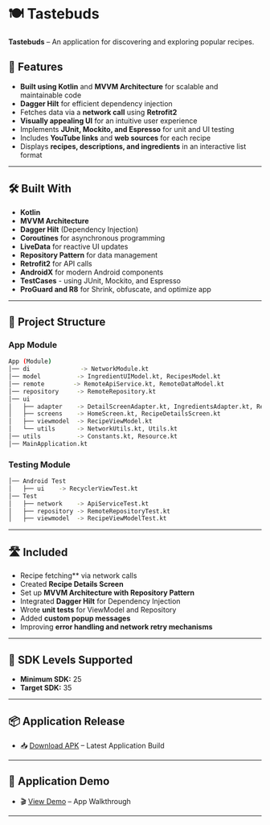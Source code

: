 # 🍽️ Tastebuds

**Tastebuds** – An application for discovering and exploring popular recipes.

## 🚀 Features
- **Built using Kotlin** and **MVVM Architecture** for scalable and maintainable code
- **Dagger Hilt** for efficient dependency injection
- Fetches data via a **network call** using **Retrofit2**
- **Visually appealing UI** for an intuitive user experience
- Implements **JUnit, Mockito, and Espresso** for unit and UI testing
- Includes **YouTube links** and **web sources** for each recipe
- Displays **recipes, descriptions, and ingredients** in an interactive list format

---

## 🛠 Built With
- **Kotlin**
- **MVVM Architecture**
- **Dagger Hilt** (Dependency Injection)
- **Coroutines** for asynchronous programming
- **LiveData** for reactive UI updates
- **Repository Pattern** for data management
- **Retrofit2** for API calls
- **AndroidX** for modern Android components
- **TestCases** - using JUnit, Mockito, and Espresso
- **ProGuard and R8** for Shrink, obfuscate, and optimize app

---

## 📂 Project Structure

### **App Module**
```sh
App (Module)
│── di              -> NetworkModule.kt
│── model          -> IngredientUIModel.kt, RecipesModel.kt
│── remote        -> RemoteApiService.kt, RemoteDataModel.kt
│── repository     -> RemoteRepository.kt
│── ui
│   ├── adapter    -> DetailScreenAdapter.kt, IngredientsAdapter.kt, RecipeListAdapter.kt
│   ├── screens    -> HomeScreen.kt, RecipeDetailsScreen.kt
│   ├── viewmodel  -> RecipeViewModel.kt
│   └── utils      -> NetworkUtils.kt, Utils.kt
│── utils          -> Constants.kt, Resource.kt
│── MainApplication.kt
```

### **Testing Module**
```sh
│── Android Test
│   ├── ui    -> RecyclerViewTest.kt
│── Test
│   ├── network    -> ApiServiceTest.kt
│   ├── repository -> RemoteRepositoryTest.kt
│   ├── viewmodel  -> RecipeViewModelTest.kt
```

---

## 🛣️ Included

- Recipe fetching** via network calls
- Created **Recipe Details Screen**
- Set up **MVVM Architecture with Repository Pattern**
- Integrated **Dagger Hilt** for Dependency Injection
- Wrote **unit tests** for ViewModel and Repository
- Added **custom popup messages**
- Improving **error handling and network retry mechanisms**

---

## 📱 SDK Levels Supported
- **Minimum SDK:** 25
- **Target SDK:** 35

---

## 📦 Application Release
- 📥 [Download APK](https://github.com/hemantlatkar/Tastebuds/blob/main/app/release/Tastebuds_Release_1.0.apk) – Latest Application Build

---

## 🎥 Application Demo
- 🎬 [View Demo](https://drive.google.com/file/d/1b5jIQfkqtwELpMtL8YCNQvgDrqOBXkGk/view?usp=sharing) – App Walkthrough

---


